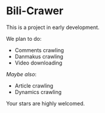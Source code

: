 # Bili-Crawer
This is a project in early development.

We plan to do:
* Comments crawling
* Danmakus crawling
* Video downloading

*Maybe also*:
* Article crawling
* Dynamics crawling

Your stars are highly welcomed.
